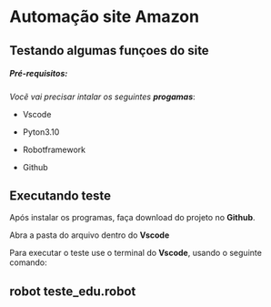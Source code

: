 # Automação site Amazon 

## Testando algumas funçoes do site

##### Pré-requisitos:

*Vocẽ vai precisar intalar os seguintes __progamas__*:

*  Vscode

*  Pyton3.10

*  Robotframework

*  Github

## Executando teste

Após instalar os programas, faça download do projeto no **Github**.

Abra a pasta do arquivo dentro do **Vscode** 

Para executar o teste use o terminal do **Vscode**, usando o seguinte comando:

## **robot teste_edu.robot**
